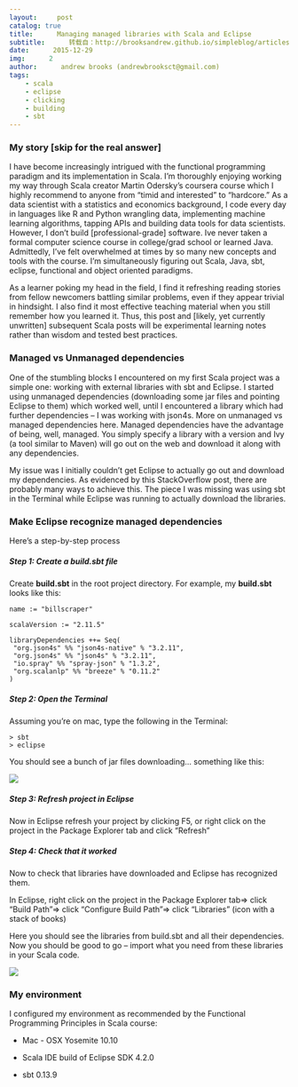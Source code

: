 ```yaml
---
layout:     post
catalog: true
title:      Managing managed libraries with Scala and Eclipse
subtitle:      转载自：http://brooksandrew.github.io/simpleblog/articles/managing-managed-dependencies-with-scala-and-eclipse/
date:      2015-12-29
img:      2
author:      andrew brooks (andrewbrooksct@gmail.com)
tags:
    - scala
    - eclipse
    - clicking
    - building
    - sbt
---
```


### My story [skip for the real answer]

I have become increasingly intrigued with the functional programming paradigm and its implementation in Scala. I’m thoroughly enjoying working my way through Scala creator Martin Odersky’s coursera course which I highly recommend to anyone from “timid and interested” to “hardcore.” As a data scientist with a statistics and economics background, I code every day in languages like R and Python wrangling data, implementing machine learning algorithms, tapping APIs and building data tools for data scientists. However, I don’t build [professional-grade] software. Ive never taken a formal computer science course in college/grad school or learned Java. Admittedly, I’ve felt overwhelmed at times by so many new concepts and tools with the course. I’m simultaneously figuring out Scala, Java, sbt, eclipse, functional and object oriented paradigms.

As a learner poking my head in the field, I find it refreshing reading stories from fellow newcomers battling similar problems, even if they appear trivial in hindsight. I also find it most effective teaching material when you still remember how you learned it. Thus, this post and [likely, yet currently unwritten] subsequent Scala posts will be experimental learning notes rather than wisdom and tested best practices.

### Managed vs Unmanaged dependencies

One of the stumbling blocks I encountered on my first Scala project was a simple one: working with external libraries with sbt and Eclipse. I started using unmanaged dependencies (downloading some jar files and pointing Eclipse to them) which worked well, until I encountered a library which had further dependencies – I was working with json4s. More on unmanaged vs managed dependencies here. Managed dependencies have the advantage of being, well, managed. You simply specify a library with a version and Ivy (a tool similar to Maven) will go out on the web and download it along with any dependencies.

My issue was I initially couldn’t get Eclipse to actually go out and download my dependencies. As evidenced by this StackOverflow post, there are probably many ways to achieve this. The piece I was missing was using sbt in the Terminal while Eclipse was running to actually download the libraries.

### Make Eclipse recognize managed dependencies

Here’s a step-by-step process

##### Step 1: Create a build.sbt file

Create **build.sbt** in the root project directory. For example, my **build.sbt** looks like this:

```
name := "billscraper"

scalaVersion := "2.11.5"

libraryDependencies ++= Seq( 
 "org.json4s" %% "json4s-native" % "3.2.11",
 "org.json4s" %% "json4s" % "3.2.11",
 "io.spray" %% "spray-json" % "1.3.2",
 "org.scalanlp" %% "breeze" % "0.11.2"
)
```

##### Step 2: Open the Terminal

Assuming you’re on mac, type the following in the Terminal:

```
> sbt
> eclipse
```

You should see a bunch of jar files downloading… something like this:

![](https://farm2.staticflickr.com/1535/24025973066_8bcbcbdda5.jpg)


##### Step 3: Refresh project in Eclipse

Now in Eclipse refresh your project by clicking F5, or right click on the project in the Package Explorer tab and click “Refresh”

##### Step 4: Check that it worked

Now to check that libraries have downloaded and Eclipse has recognized them.

In Eclipse, right click on the project in the Package Explorer tab=> click “Build Path”=> click “Configure Build Path”=> click “Libraries” (icon with a stack of books)

Here you should see the libraries from build.sbt and all their dependencies. Now you should be good to go – import what you need from these libraries in your Scala code.

![](https://farm2.staticflickr.com/1689/23944025972_bcf7686627_b.jpg)


### My environment

I configured my environment as recommended by the Functional Programming Principles in Scala course:

- Mac - OSX Yosemite 10.10

- Scala IDE build of Eclipse SDK 4.2.0

- sbt 0.13.9

